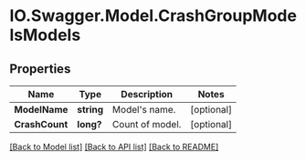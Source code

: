# IO.Swagger.Model.CrashGroupModelsModels
## Properties

Name | Type | Description | Notes
------------ | ------------- | ------------- | -------------
**ModelName** | **string** | Model&#x27;s name. | [optional] 
**CrashCount** | **long?** | Count of model. | [optional] 

[[Back to Model list]](../README.md#documentation-for-models) [[Back to API list]](../README.md#documentation-for-api-endpoints) [[Back to README]](../README.md)

